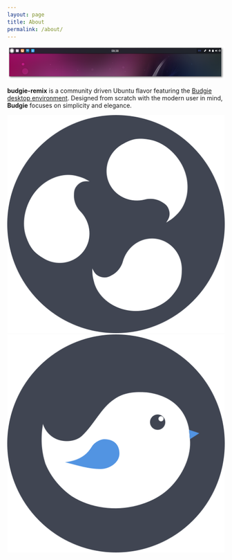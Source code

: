 ```yaml
---
layout: page
title: About
permalink: /about/
---
```


![Budgie desktop][budgie-screenie]

**budgie-remix** is a community driven Ubuntu flavor featuring the [Budgie desktop environment][budgie-home]. Designed from scratch with the modern user in mind, **Budgie** focuses on simplicity and elegance.

![budgie-remix Logo][budgie-remix-logo]
![Budgie Logo][budgie-logo]


[budgie-home]: https://solus-project.com/budgie/ "Budgie desktop homepage on Solus Project website"

[budgie-screenie]: /assets/screenshots/budgie-desktop.png "Screenshot of Budgie desktop"
[budgie-remix-logo]: /assets/logos/budgie-remix-logo-medium.svg "budgie-remix Logo"
[budgie-logo]: /assets/logos/budgie-optimized.svg "Budgie Logo"
